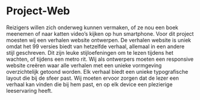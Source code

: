 # Project-Web

Reizigers willen zich onderweg  kunnen vermaken, of ze nou een boek meenemen of naar katten video’s kijken op hun smartphone. Voor dit project moesten wij een verhalen website ontwerpen. De verhalen website is uniek omdat het 99 versies biedt van hetzelfde verhaal, allemaal in een andere stijl geschreven. Dit zijn leuke stijloefeningen om te lezen tijdens het wachten, of tijdens een metro rit. Wij als ontwerpers moeten een responsive website creëren waar alle verhalen met een unieke vormgeving overzichtelijk getoond worden.  Elk verhaal biedt een unieke typografische layout die bij de sfeer past. Wij moeten ervoor zorgen dat de lezer een verhaal kan vinden die bij hem past, en op elk device een plezierige leeservaring heeft.
